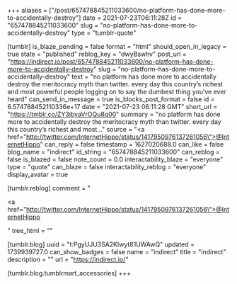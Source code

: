 +++
aliases = ["/post/657478845211033600/no-platform-has-done-more-to-accidentally-destroy"]
date = 2021-07-23T06:11:28Z
id = "657478845211033600"
slug = "no-platform-has-done-more-to-accidentally-destroy"
type = "tumblr-quote"

[tumblr]
is_blaze_pending = false
format = "html"
should_open_in_legacy = true
state = "published"
reblog_key = "dwyBswhv"
post_url = "https://indirect.io/post/657478845211033600/no-platform-has-done-more-to-accidentally-destroy"
slug = "no-platform-has-done-more-to-accidentally-destroy"
text = "no platform has done more to accidentally destroy the meritocracy myth than twitter. every day this country’s richest and most powerful people logging on to say the dumbest thing you&rsquo;ve ever heard"
can_send_in_message = true
is_blocks_post_format = false
id = 6.574788452110336e+17
date = "2021-07-23 06:11:28 GMT"
short_url = "https://tmblr.co/ZY3jbyaVrOQu8q00"
summary = "no platform has done more to accidentally destroy the meritocracy myth than twitter. every day this country’s richest and most..."
source = "<a href=\"http://twitter.com/InternetHippo/status/1417950976137261056\">@InternetHippo</a>"
can_reply = false
timestamp = 1627020688.0
can_like = false
blog_name = "indirect"
id_string = "657478845211033600"
can_reblog = false
is_blazed = false
note_count = 0.0
interactability_blaze = "everyone"
type = "quote"
can_blaze = false
interactability_reblog = "everyone"
display_avatar = true

[tumblr.reblog]
comment = "<p><a href=\"http://twitter.com/InternetHippo/status/1417950976137261056\">@InternetHippo</a></p>"
tree_html = ""

[tumblr.blog]
uuid = "t:PgyUJU3SA2Klwyt81UWAwQ"
updated = 1739939727.0
can_show_badges = false
name = "indirect"
title = "indirect"
description = ""
url = "https://indirect.io/"

[tumblr.blog.tumblrmart_accessories]
+++
